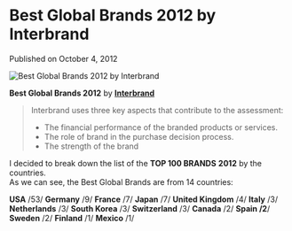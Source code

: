 # Best Global Brands 2012 by Interbrand

Published on October 4, 2012

![Best Global Brands 2012 by Interbrand](https://www.seocentury.com/blog/wp-content/uploads/2012/10/tumblr_mbd5if2FZf1rwi7j2o1_r1_1280.png)

**Best Global Brands 2012** by **[Interbrand](http://www.interbrand.com "Interbrand")**

> Interbrand uses three key aspects that contribute to the assessment:
> 
> - The financial performance of the branded products or services.
> - The role of brand in the purchase decision process.
> - The strength of the brand

I decided to break down the list of the **TOP 100 BRANDS** **2012** by the countries.   
As we can see, the Best Global Brands are from 14 countries:

**USA** /53/ **Germany** /9/ **France** /7/ **Japan** /7/ **United Kingdom** /4/ **Italy** /3/ **Netherlands** /3/ **South Korea** /3/ **Switzerland** /3/ **Canada** /2/ **Spain /2**/ **Sweden** /2/ **Finland** /1/ **Mexico** /1/
	
